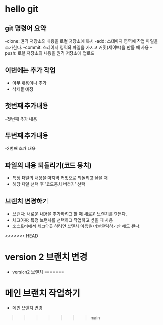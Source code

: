 # hello git

## git 명령어 요약

-clone: 원격 저장소의 내용을 로컬 저장소에 복사
-add: 스테이지 영역에 작업 파일을 추가한다.
-commit: 스테이지 영역의 파일을 가지고 커밋(세이브)을 만들 때 사용
-push: 로컬 저장소의 내용을 원격 저장소에 업로드

## 이번에는 추가 작업
- 아무 내용이나 추가
- 삭제될 예정

## 첫번째 추가내용
-첫번째 추가 내용

## 두번째 추가내용
-2번째 추가 내용


## 파일의 내용 되돌리기(코드 뭉치)
- 특정 파일의 내용을 마지막 커밋으로 되돌리고 싶을 때
- 해당 파일 선택 후 '코드뭉치 버리기' 선택

## 브랜치 변경하기
- 브랜치: 새로운 내용을 추가하려고 할 때 새로운 브랜치를 만든다.
- 체크아웃: 특정 브랜치를 선택하고 작업하고 싶을 때 사용
- 소스트리에서 체크아웃 하려면 브랜치 이름을 더블클릭하기만 해도 된다.

<<<<<<< HEAD
# version 2 브랜치 변경
- version2 브랜치 
=======
# 메인 브랜치 작업하기
- 메인 브랜치 변경
>>>>>>> main
